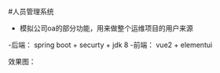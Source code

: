 #人员管理系统
 - 模拟公司oa的部分功能，用来做整个运维项目的用户来源

 -后端： spring boot + securty + jdk 8
 -前端： vue2 + elementui

 效果图：